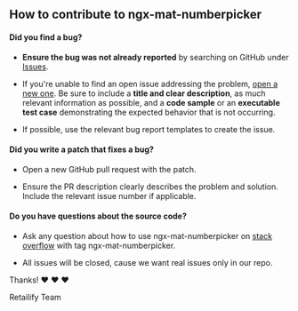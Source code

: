 ## How to contribute to ngx-mat-numberpicker

#### **Did you find a bug?**

* **Ensure the bug was not already reported** by searching on GitHub under [Issues](https://github.com/retailify/ngx-mat-numberpicker/issues).

* If you're unable to find an open issue addressing the problem, [open a new one](https://github.com/retailify/ngx-mat-numberpicker/issues/new). Be sure to include a **title and clear description**, as much relevant information as possible, and a **code sample** or an **executable test case** demonstrating the expected behavior that is not occurring.

* If possible, use the relevant bug report templates to create the issue.

#### **Did you write a patch that fixes a bug?**

* Open a new GitHub pull request with the patch.

* Ensure the PR description clearly describes the problem and solution. Include the relevant issue number if applicable.

#### **Do you have questions about the source code?**

* Ask any question about how to use ngx-mat-numberpicker on [stack overflow](https://stackoverflow.com/) with tag ngx-mat-numberpicker.

* All issues will be closed, cause we want real issues only in our repo.

Thanks! :heart: :heart: :heart:

Retailify Team
